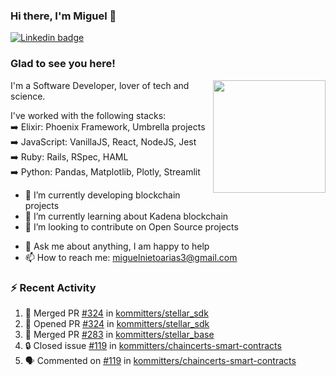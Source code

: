 ### Hi there, I'm Miguel 👋

<a href="https://linkedin.com/in/miguelnietoa/" target="_blank" rel="noopener noreferrer">
  <img src="https://img.shields.io/badge/-LinkedIn-0e76a8?style=flat-square&logo=Linkedin&logoColor=white" alt="Linkedin badge">
</a>
<!-- [![Website Badge](https://img.shields.io/badge/Website-3b5998?style=flat-square&logo=google-chrome&logoColor=white)](#notavailablenow#) 

<img src="https://i.imgur.com/tbrLrt5.gif" width=400 alt="Coding GIF" align="right"/>
-->


### Glad to see you here!
<a href="https://github.com/miguelnietoa"><img src="https://github-readme-stats-git-masterrstaa-rickstaa.vercel.app/api?username=miguelnietoa&show_icons=true&hide_border=true&count_private=true&include_all_commits=true&theme=tokyonight" height="180em" align="right"/></a>
I'm a Software Developer, lover of tech and science. 

I've worked with the following stacks:\
➡️ Elixir: Phoenix Framework, Umbrella projects\
➡️ JavaScript: VanillaJS, React, NodeJS, Jest\
➡️ Ruby: Rails, RSpec, HAML\
➡️ Python: Pandas, Matplotlib, Plotly, Streamlit

- 🔭 I’m currently developing blockchain projects
- 🌱 I’m currently learning about Kadena blockchain
- 👯 I’m looking to contribute on Open Source projects
<!-- 
- 😄 I just finished a Machine Learning course! 
- 🤔 I’m looking for help with ...
-->
- 💬 Ask me about anything, I am happy to help
- 📫 How to reach me: miguelnietoarias3@gmail.com


### ⚡ Recent Activity

<!--START_SECTION:activity-->
1. 🎉 Merged PR [#324](https://github.com/kommitters/stellar_sdk/pull/324) in [kommitters/stellar_sdk](https://github.com/kommitters/stellar_sdk)
2. 💪 Opened PR [#324](https://github.com/kommitters/stellar_sdk/pull/324) in [kommitters/stellar_sdk](https://github.com/kommitters/stellar_sdk)
3. 🎉 Merged PR [#283](https://github.com/kommitters/stellar_base/pull/283) in [kommitters/stellar_base](https://github.com/kommitters/stellar_base)
4. 🔒 Closed issue [#119](https://github.com/kommitters/chaincerts-smart-contracts/issues/119) in [kommitters/chaincerts-smart-contracts](https://github.com/kommitters/chaincerts-smart-contracts)
5. 🗣 Commented on [#119](https://github.com/kommitters/chaincerts-smart-contracts/issues/119#issuecomment-1658370183) in [kommitters/chaincerts-smart-contracts](https://github.com/kommitters/chaincerts-smart-contracts)
<!--END_SECTION:activity-->
